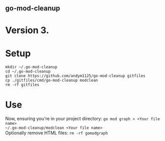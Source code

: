 ## go-mod-cleanup
# Version 3.

# Setup
`mkdir ~/.go-mod-cleanup`<br>
`cd ~/.go-mod-cleanup`<br>
`git clone https://github.com/andym1125/go-mod-cleanup gitfiles`<br>
`cp ./gitfiles/cmd/go-mod-cleanup modclean`<br>
`rm -rf gitfiles`<br>

# Use
Now, ensuring you're in your project directory:
`go mod graph > <Your file name>`<br>
`~/.go-mod-cleanup/modclean <Your file name>`<br>
Optionally remove HTML files: `rm -rf gomodgraph`
